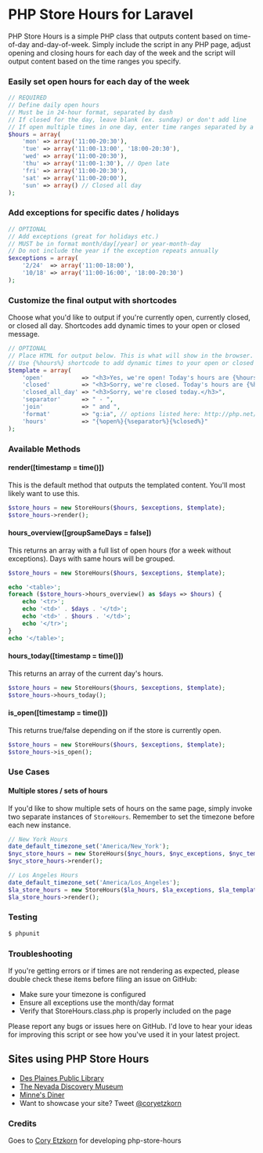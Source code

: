 PHP Store Hours for Laravel
===============

PHP Store Hours is a simple PHP class that outputs content based on time-of-day and-day-of-week. Simply include the script in any PHP page, adjust opening and closing hours for each day of the week and the script will output content based on the time ranges you specify.

### Easily set open hours for each day of the week

~~~ php
// REQUIRED
// Define daily open hours
// Must be in 24-hour format, separated by dash
// If closed for the day, leave blank (ex. sunday) or don't add line
// If open multiple times in one day, enter time ranges separated by a comma
$hours = array(
    'mon' => array('11:00-20:30'),
    'tue' => array('11:00-13:00', '18:00-20:30'),
    'wed' => array('11:00-20:30'),
    'thu' => array('11:00-1:30'), // Open late
    'fri' => array('11:00-20:30'),
    'sat' => array('11:00-20:00'),
    'sun' => array() // Closed all day
);
~~~

### Add exceptions for specific dates / holidays

~~~ php
// OPTIONAL
// Add exceptions (great for holidays etc.)
// MUST be in format month/day[/year] or year-month-day
// Do not include the year if the exception repeats annually
$exceptions = array(
    '2/24'  => array('11:00-18:00'),
    '10/18' => array('11:00-16:00', '18:00-20:30')
);
~~~

### Customize the final output with shortcodes

Choose what you'd like to output if you're currently open, currently closed, or closed all day. Shortcodes add dynamic times to your open or closed message.

~~~ php
// OPTIONAL
// Place HTML for output below. This is what will show in the browser.
// Use {%hours%} shortcode to add dynamic times to your open or closed message.
$template = array(
    'open'           => "<h3>Yes, we're open! Today's hours are {%hours%}.</h3>",
    'closed'         => "<h3>Sorry, we're closed. Today's hours are {%hours%}.</h3>",
    'closed_all_day' => "<h3>Sorry, we're closed today.</h3>",
    'separator'      => " - ",
    'join'           => " and ",
    'format'         => "g:ia", // options listed here: http://php.net/manual/en/function.date.php
    'hours'          => "{%open%}{%separator%}{%closed%}"
);
~~~

### Available Methods

#### render([timestamp = time()])

This is the default method that outputs the templated content. You'll most likely want to use this.

~~~ php
$store_hours = new StoreHours($hours, $exceptions, $template);
$store_hours->render();
~~~

#### hours_overview([groupSameDays = false])

This returns an array with a full list of open hours (for a week without exceptions). Days with same hours will be grouped.

~~~ php
$store_hours = new StoreHours($hours, $exceptions, $template);

echo '<table>';
foreach ($store_hours->hours_overview() as $days => $hours) {
    echo '<tr>';
    echo '<td>' . $days . '</td>';
    echo '<td>' . $hours . '</td>';
    echo '</tr>';
}
echo '</table>';
~~~

#### hours_today([timestamp = time()])

This returns an array of the current day's hours.

~~~ php
$store_hours = new StoreHours($hours, $exceptions, $template);
$store_hours->hours_today();
~~~

#### is_open([timestamp = time()])

This returns true/false depending on if the store is currently open.

~~~ php
$store_hours = new StoreHours($hours, $exceptions, $template);
$store_hours->is_open();
~~~

### Use Cases

#### Multiple stores / sets of hours

If you'd like to show multiple sets of hours on the same page, simply invoke two separate instances of `StoreHours`. Remember to set the timezone before each new instance.

~~~ php
// New York Hours
date_default_timezone_set('America/New_York');
$nyc_store_hours = new StoreHours($nyc_hours, $nyc_exceptions, $nyc_template);
$nyc_store_hours->render();

// Los Angeles Hours
date_default_timezone_set('America/Los_Angeles');
$la_store_hours = new StoreHours($la_hours, $la_exceptions, $la_template);
$la_store_hours->render();
~~~

### Testing

~~~ bash
$ phpunit
~~~

### Troubleshooting

If you're getting errors or if times are not rendering as expected, please double check these items before filing an issue on GitHub:

- Make sure your timezone is configured
- Ensure all exceptions use the month/day format
- Verify that StoreHours.class.php is properly included on the page

Please report any bugs or issues here on GitHub. I'd love to hear your ideas for improving this script or see how you've used it in your latest project.

## Sites using PHP Store Hours

- [Des Plaines Public Library](http://dppl.org/)
- [The Nevada Discovery Museum](http://www.nvdm.org/)
- [Minne's Diner](http://www.minnesdiner.com/)
- Want to showcase your site? Tweet [@coryetzkorn](http://twitter.com/coryetzkorn)

### Credits
Goes to [Cory Etzkorn](https://github.com/coryetzkorn/php-store-hours) for developing php-store-hours
